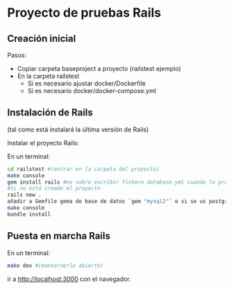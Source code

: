 
# Proyecto de pruebas Rails

## Creación inicial

Pasos:

* Copiar carpeta baseproject a proyecto (railstest ejemplo)
* En la carpeta railstest
  * Si es necesario ajustar docker/Dockerfile
  * Si es necesario  docker/docker-compose.yml

## Instalación de Rails

(tal como está instalará la última versión de Rails)

Instalar el proyecto Rails:

En un terminal:

```bash
cd railstest #(entrar en la carpeta del proyecto)
make console
gem install rails #no sobre escribir fichero database.yml cuando lo pregunte
#Si no está creado el proyecto
rails new .
añadir a Gemfile gema de base de datos `gem "mysql2"` o si se us postgres `gem "pg"`(este último requerirá otros cambios)
make console
bundle install
```

## Puesta en marcha Rails

En un terminal:

```bash
make dev #(manternerlo abierto)
```

ir a [http://localhost:3000](http://localhost:3000) con el navegador.